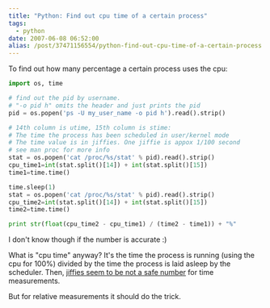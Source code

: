```yaml
---
title: "Python: Find out cpu time of a certain process"
tags:
  - python
date: 2007-06-08 06:52:00 
alias: /post/37471156554/python-find-out-cpu-time-of-a-certain-process
---
```


To find out how many percentage a certain process uses the cpu:

<!-- more -->

```python
import os, time

# find out the pid by username.
# "-o pid h" omits the header and just prints the pid
pid = os.popen('ps -U my_user_name -o pid h').read().strip()

# 14th column is utime, 15th column is stime:
# The time the process has been scheduled in user/kernel mode
# The time value is in jiffies. One jiffie is appox 1/100 second
# see man proc for more info
stat = os.popen('cat /proc/%s/stat' % pid).read().strip()
cpu_time1=int(stat.split()[14]) + int(stat.split()[15])
time1=time.time()

time.sleep(1)
stat = os.popen('cat /proc/%s/stat' % pid).read().strip()
cpu_time2=int(stat.split()[14]) + int(stat.split()[15])
time2=time.time()

print str(float(cpu_time2 - cpu_time1) / (time2 - time1)) + "%"
```

I don't know though if the number is accurate :)

What is "cpu time" anyway? It's the time the process is running (using the cpu for 100%) divided by the time the process is laid asleep by the scheduler. Then, <a href="http://www.ecos.sourceware.org/ml/systemtap/2005-q4/msg00185.html">jiffies seem to be not a safe number</a> for time measurements.

But for relative measurements it should do the trick.
